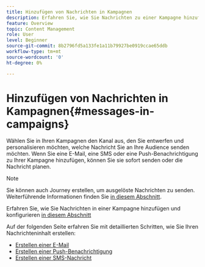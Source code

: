 ```yaml
---
title: Hinzufügen von Nachrichten in Kampagnen
description: Erfahren Sie, wie Sie Nachrichten zu einer Kampagne hinzufügen
feature: Overview
topic: Content Management
role: User
level: Beginner
source-git-commit: 8b2796fd5a133fe1a11b79927be0919ccae65ddb
workflow-type: tm+mt
source-wordcount: '0'
ht-degree: 0%

---
```



# Hinzufügen von Nachrichten in Kampagnen{#messages-in- campaigns}

Wählen Sie in Ihren Kampagnen den Kanal aus, den Sie entwerfen und personalisieren möchten, welche Nachricht Sie an Ihre Audience senden möchten. Wenn Sie eine E-Mail, eine SMS oder eine Push-Benachrichtigung zu Ihrer Kampagne hinzufügen, können Sie sie sofort senden oder die Nachricht planen.

>[!NOTE]
>Sie können auch Journey erstellen, um ausgelöste Nachrichten zu senden. Weiterführende Informationen finden Sie [in diesem Abschnitt](messages-in-journeys.md).

Erfahren Sie, wie Sie Nachrichten in einer Kampagne hinzufügen und konfigurieren [in diesem Abschnitt](../campaigns/create-campaign.md)

Auf der folgenden Seite erfahren Sie mit detaillierten Schritten, wie Sie Ihren Nachrichteninhalt erstellen:

* [Erstellen einer E-Mail](create-email.md)
* [Erstellen einer Push-Benachrichtigung](create-push.md)
* [Erstellen einer SMS-Nachricht](create-sms.md)
